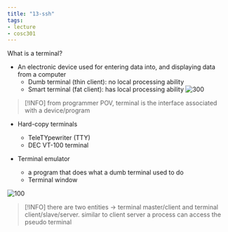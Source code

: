 ```yaml
---
title: "13-ssh"
tags: 
- lecture
- cosc301
---
```


What is a terminal?
- An electronic device used for entering data into, and displaying data from a computer 
	- Dumb terminal (thin client): no local processing ability 
	- Smart terminal (fat client): has local processing ability
![300](https://i.imgur.com/HSo19Rt.png)

> [!INFO] from programmer POV, terminal is the interface associated with a device/program

- Hard-copy terminals 
	- TeleTYpewriter (TTY) 
	- DEC VT-100 terminal

- Terminal emulator 
	- a program that does what a dumb terminal used to do 
	- Terminal window

![100](https://i.imgur.com/k6YQ2aG.png)

> [!INFO] there are two entities → terminal master/client and terminal client/slave/server. 
> similar to client server
> a process can access the pseudo terminal
